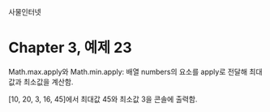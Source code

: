 
사물인터넷

Chapter 3, 예제 23
================================

Math.max.apply와 Math.min.apply: 배열 numbers의 요소를 apply로 전달해 최대값과 최소값을 계산함.

[10, 20, 3, 16, 45]에서 최대값 45와 최소값 3을 콘솔에 출력함.